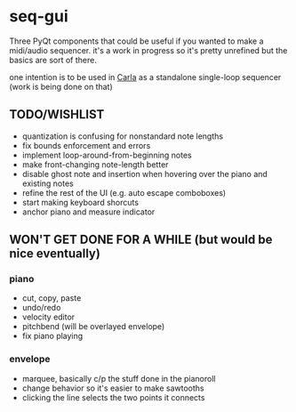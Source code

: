 seq-gui
=======

Three PyQt components that could be useful if you wanted to make a midi/audio sequencer. it's a work in progress so it's pretty unrefined but the basics are sort of there. 

one intention is to be used in [Carla](https://github.com/falkTX/Carla) as a standalone single-loop sequencer (work is being done on that)

TODO/WISHLIST
-------------
* quantization is confusing for nonstandard note lengths
* fix bounds enforcement and errors
* implement loop-around-from-beginning notes
* make front-changing note-length better
* disable ghost note and insertion when hovering over the piano and existing notes
* refine the rest of the UI (e.g. auto escape comboboxes)
* start making keyboard shorcuts
* anchor piano and measure indicator

WON'T GET DONE FOR A WHILE (but would be nice eventually)
---------------------------------------------------------
### piano
* cut, copy, paste
* undo/redo
* velocity editor
* pitchbend (will be overlayed envelope)
* fix piano playing

### envelope
* marquee, basically c/p the stuff done in the pianoroll
* change behavior so it's easier to make sawtooths
* clicking the line selects the two points it connects
